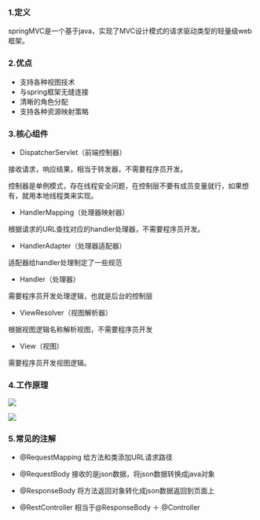 ### 1.定义

springMVC是一个基于java，实现了MVC设计模式的请求驱动类型的轻量级web框架。

### 2.优点

- 支持各种视图技术
- 与spring框架无缝连接
- 清晰的角色分配
- 支持各种资源映射策略

### 3.核心组件

- DispatcherServlet（前端控制器）

接收请求，响应结果，相当于转发器，不需要程序员开发。

控制器是单例模式，存在线程安全问题，在控制层不要有成员变量就行，如果想有，就用本地线程类来实现。

- HandlerMapping（处理器映射器）

根据请求的URL查找对应的handler处理器，不需要程序员开发。

- HandlerAdapter（处理器适配器）

适配器给handler处理制定了一些规范

- Handler（处理器）

需要程序员开发处理逻辑，也就是后台的控制层

- ViewResolver（视图解析器）

根据视图逻辑名称解析视图，不需要程序员开发

- View（视图）

需要程序员开发视图逻辑。

### 4.工作原理

![](D:\20-workspace\myRpository\image\springMVC工作流程.png)

![](D:\20-workspace\myRpository\image\springMVC时序图.png)

### 5.常见的注解

- @RequestMapping   给方法和类添加URL请求路径

- @RequestBody  接收的是json数据，将json数据转换成java对象
- @ResponseBody  将方法返回对象转化成json数据返回到页面上
- @RestController 相当于@ResponseBody ＋ @Controller

